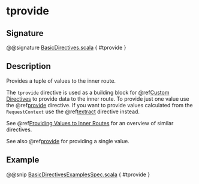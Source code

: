 # tprovide

## Signature

@@signature [BasicDirectives.scala](../../../../../../../../../akka-http/src/main/scala/akka/http/scaladsl/server/directives/BasicDirectives.scala) { #tprovide }

## Description

Provides a tuple of values to the inner route.

The `tprovide` directive is used as a building block for @ref[Custom Directives](../custom-directives.md) to provide data to the inner route.
To provide just one value use the @ref[provide](provide.md) directive. If you want to provide values calculated from the
`RequestContext` use the @ref[textract](textract.md) directive instead.

See @ref[Providing Values to Inner Routes](index.md#providedirectives) for an overview of similar directives.

See also @ref[provide](provide.md) for providing a single value.

## Example

@@snip [BasicDirectivesExamplesSpec.scala](../../../../../../../test/scala/docs/http/scaladsl/server/directives/BasicDirectivesExamplesSpec.scala) { #tprovide }